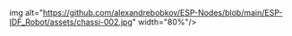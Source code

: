 img alt="https://github.com/alexandrebobkov/ESP-Nodes/blob/main/ESP-IDF_Robot/assets/chassi-002.jpg" width="80%"/>